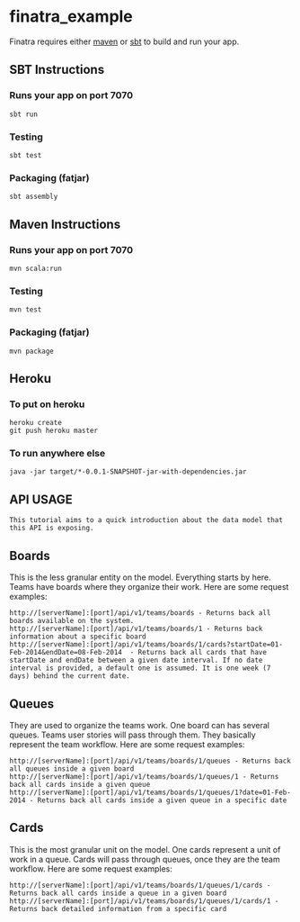 # finatra_example

Finatra requires either [maven](http://maven.apache.org/) or [sbt](http://www.scala-sbt.org/release/docs/Getting-Started/Setup.html) to build and run your app.

## SBT Instructions

### Runs your app on port 7070

    sbt run

### Testing

    sbt test

### Packaging (fatjar)

    sbt assembly


## Maven Instructions

### Runs your app on port 7070

    mvn scala:run

### Testing

    mvn test

### Packaging (fatjar)

    mvn package


## Heroku

### To put on heroku

    heroku create
    git push heroku master

### To run anywhere else

    java -jar target/*-0.0.1-SNAPSHOT-jar-with-dependencies.jar

	
## API USAGE 

	This tutorial aims to a quick introduction about the data model that this API is exposing.
	
## Boards

This is the less granular entity on the model. Everything starts by here. Teams have boards where they organize their work. Here are some request examples:

	http://[serverName]:[port]/api/v1/teams/boards - Returns back all boards available on the system.
	http://[serverName]:[port]/api/v1/teams/boards/1 - Returns back information about a specific board
	http://[serverName]:[port]/api/v1/teams/boards/1/cards?startDate=01-Feb-2014&endDate=08-Feb-2014  - Returns back all cards that have startDate and endDate between a given date interval. If no date interval is provided, a default one is assumed. It is one week (7 days) behind the current date.
	
## Queues

They are used to organize the teams work. One board can has several queues. Teams user stories will pass through them. They basically represent the team workflow. Here are some request examples:

	http://[serverName]:[port]/api/v1/teams/boards/1/queues - Returns back all queues inside a given board
	http://[serverName]:[port]/api/v1/teams/boards/1/queues/1 - Returns back all cards inside a given queue
	http://[serverName]:[port]/api/v1/teams/boards/1/queues/1?date=01-Feb-2014 - Returns back all cards inside a given queue in a specific date
	
## Cards

This is the most granular unit on the model. One cards represent a unit of work in a queue. Cards will pass through queues, once they are the team workflow. Here are some request examples:

	http://[serverName]:[port]/api/v1/teams/boards/1/queues/1/cards - Returns back all cards inside a queue in a given board
	http://[serverName]:[port]/api/v1/teams/boards/1/queues/1/cards/1 - Returns back detailed information from a specific card
	